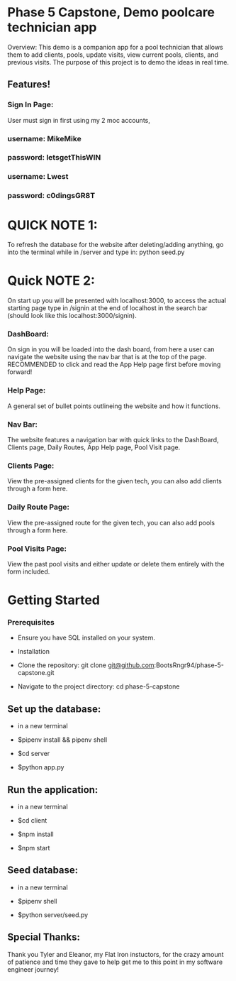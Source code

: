 # Phase 5 Capstone, Demo poolcare technician app
Overview: This demo is a companion app for a pool technician that allows them to add clients, pools, update visits, view current pools, clients, and previous visits. The purpose of this project is to demo the ideas in real time.

## Features!

### Sign In Page:
User must sign in first using my 2 moc accounts,
### username: MikeMike
### password: letsgetThisWIN

### username: Lwest
### password: c0dingsGR8T

# QUICK NOTE 1:
To refresh the database for the website after deleting/adding anything, go into the terminal while in /server and type in: python seed.py
# Quick NOTE 2:
On start up you will be presented with localhost:3000, to access the actual starting page type in /signin at the end of localhost in the search bar (should look like this localhost:3000/signin).

### DashBoard:
On sign in you will be loaded into the dash board, from here a user can navigate the website using the nav bar that is at the top of the page. 
RECOMMENDED to click and read the App Help page first before moving forward!

### Help Page:
A general set of bullet points outlineing the website and how it functions. 

### Nav Bar:
The website features a navigation bar with quick links to the DashBoard, Clients page, Daily Routes, App Help page, Pool Visit page.

### Clients Page:
View the pre-assigned clients for the given tech, you can also add clients through a form here.

### Daily Route Page:
View the pre-assigned route for the given tech, you can also add pools through a form here.

### Pool Visits Page:
View the past pool visits and either update or delete them entirely with the form included. 

# Getting Started

### Prerequisites

- Ensure you have SQL installed on your system.

- Installation

- Clone the repository: git clone git@github.com:BootsRngr94/phase-5-capstone.git

- Navigate to the project directory: cd phase-5-capstone

## Set up the database:

- in a new terminal

- $pipenv install && pipenv shell 

- $cd server

- $python app.py

## Run the application: 
- in a new terminal 

- $cd client

- $npm install

- $npm start

## Seed database: 
- in a new terminal

- $pipenv shell

- $python server/seed.py


## Special Thanks:
Thank you Tyler and Eleanor, my Flat Iron instuctors, for the crazy amount of patience and time they gave to help get me to this point in my software engineer journey!